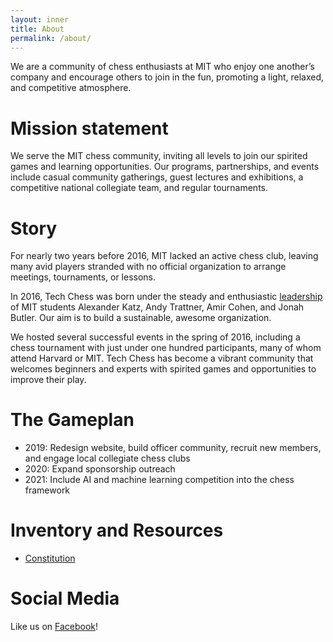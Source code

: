 ```yaml
---
layout: inner
title: About
permalink: /about/
---
```



We are a community of chess enthusiasts at MIT who enjoy one another’s company and encourage others to join in the fun, promoting a light, relaxed, and competitive atmosphere.

# Mission statement
We serve the MIT chess community, inviting all levels to join our spirited games and learning opportunities.  Our programs, partnerships, and events include casual community gatherings, guest lectures and exhibitions, a competitive national collegiate team, and regular tournaments. 

# Story
For nearly two years before 2016, MIT lacked an active chess club, leaving many avid players stranded with no official organization to arrange meetings, tournaments, or lessons.  

In 2016, Tech Chess was born under the steady and enthusiastic [leadership](/officers) of MIT students Alexander Katz, Andy Trattner, Amir Cohen, and Jonah Butler. Our aim is to build a sustainable, awesome organization.

We hosted several successful events in the spring of 2016, including a chess tournament with just under one hundred participants, many of whom attend Harvard or MIT. Tech Chess has become a vibrant community that welcomes beginners and experts with spirited games and opportunities to improve their play.

# The Gameplan
- 2019: Redesign website, build officer community, recruit new members, and engage local collegiate chess clubs
- 2020: Expand sponsorship outreach
- 2021: Include AI and machine learning competition into the chess framework

# Inventory and Resources
- [Constitution](/pdfs/club_constitution.pdf)

# Social Media
Like us on [Facebook](https://facebook.com/mitchessclub)!
